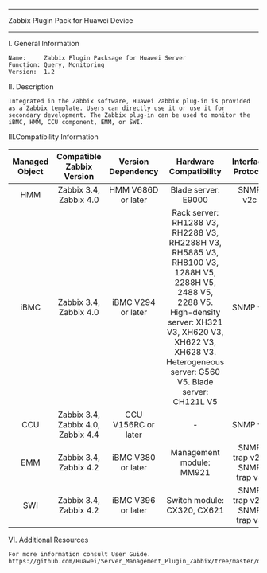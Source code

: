 ****************************************************************************
Zabbix Plugin Pack for Huawei Device
****************************************************************************

I. General Information

    Name:     Zabbix Plugin Packsage for Huawei Server
    Function: Query, Monitoring
    Version:  1.2

	
II. Description

    Integrated in the Zabbix software, Huawei Zabbix plug-in is provided as a Zabbix template. Users can directly use it or use it for secondary development. The Zabbix plug-in can be used to monitor the iBMC, HMM, CCU component, EMM, or SWI.

	
III.Compatibility Information


| Managed  Object	| Compatible Zabbix Version	| Version Dependency	| Hardware Compatibility	| Interface  Protocol|
| :----------: | :-----------:  | :-----------: | :----------: | :-----------:  |
| HMM		| Zabbix 3.4, Zabbix 4.0	| HMM V686D or later	| Blade server: E9000	| SNMP v2c |
| iBMC		| Zabbix 3.4, Zabbix 4.0	| iBMC V294 or later	| Rack server: RH1288 V3, RH2288 V3, RH2288H V3, RH5885 V3, RH8100 V3, 1288H V5, 2288H V5, 2488 V5, 2288 V5. High-density server: XH321 V3, XH620 V3, XH622 V3, XH628 V3. Heterogeneous server: G560 V5. Blade server: CH121L V5	| SNMP v2 |
| CCU		| Zabbix 3.4, Zabbix 4.0, Zabbix 4.4	| CCU V156RC or later	| -	| SNMP v3 |
|EMM		| Zabbix 3.4, Zabbix 4.2	| iBMC V380 or later	| Management module: MM921	| SNMP trap v2c, SNMP trap v3 |
|SWI		| Zabbix 3.4, Zabbix 4.2	| iBMC V396 or later	| Switch module: CX320, CX621	| SNMP trap v2c, SNMP trap v3 |


	
VI. Additional Resources

    For more information consult User Guide. https://github.com/Huawei/Server_Management_Plugin_Zabbix/tree/master/docs
